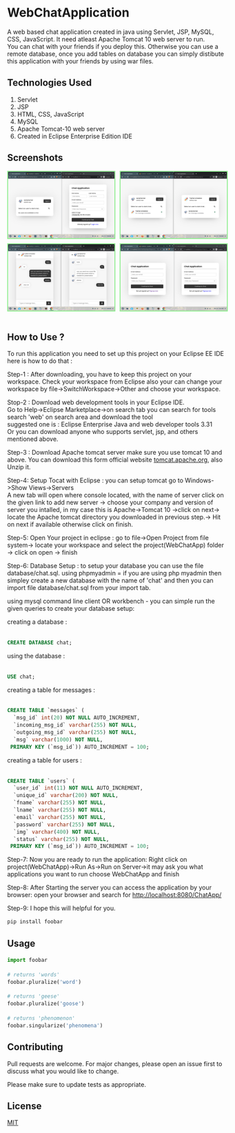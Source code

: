 # WebChatApplication

A web based chat application created in java using Servlet, JSP, MySQL, CSS, JavaScript. It need atleast Apache Tomcat 10 web server to run.<br>
You can chat with your friends if you deploy this. Otherwise you can use a remote database, once you add tables on database you can simply distibute this application with your friends by using war files. 

## Technologies Used 
  1. Servlet 
  2. JSP
  3. HTML, CSS, JavaScript
  4. MySQL
  5. Apache Tomcat-10 web server
  6. Created in Eclipse Enterprise Edition IDE

## Screenshots

<div style="display: flex;flex-direction: column; grid-gap: 10px;">
    <div style="display: flex; grid-gap: 10px;">
        <img src="src/main/webapp/images/ch1.png" alt="screenshots" width="49%" style="border: 2px solid lightgreen"/>
        <img src="src/main/webapp/images/ch2.png" alt="screenshots" width="49%" style="border: 2px solid lightgreen"/>
    </div>
    <div style="display: flex; grid-gap: 10px;">
        <img src="src/main/webapp/images/ch3.png" alt="screenshots" width="49%" style="border: 2px solid lightgreen"/>
        <img src="src/main/webapp/images/ch4.png" alt="screenshots" width="49%" style="border: 2px solid lightgreen"/>
    </div>
</div>
<br>

## How to Use ?
  To run this application you need to set up this project on your Eclipse EE IDE here is how to do that : 

  Step-1 : After downloading, you have to keep this project on your workspace. Check your workspace from Eclipse also your can change your workspace by 
   file->SwitchWorkspace->Other
   and choose your workspace.

  Stop-2 : Download web development tools in your Eclipse IDE.<br>
   Go to  Help->Eclipse Marketplace->on search tab you can search for tools search 'web' on search area and download the tool <br>
          suggested one is : Eclipse Enterprise Java and web developer tools 3.31<br>
          Or you can download anyone who supports servlet, jsp, and others mentioned above.

 Step-3 : Download Apache tomcat server make sure you use tomcat 10 and above. You can download this form official website [tomcat.apache.org](https://tomcat.apache.org/download-10.cgi), also Unzip it.

Step-4: Setup Tocat with Eclipse : you can setup tomcat go to Windows->Show Views->Servers<br>
A new tab will open where console located, with the name of server click on the given link to add new server -> choose your company and version of server you intalled, in my case this is Apache->Tomcat 10 ->click on next-> locate the Apache tomcat directory you downloaded in previous step.-> Hit on next if available otherwise click on finish.

Step-5: Open Your project in eclipse : 
     go to file->Open Project from file system-> locate your workspace and select the project(WebChatApp) folder -> click on open -> finish

Step-6: Database Setup : to setup your database you can use the file database/chat.sql.
  using phpmyadmin = if you are using php myadmin then simpley create a new database with the name of 'chat' and then you can import file database/chat.sql from your import tab.
  
  using mysql command line client OR workbench - 
  you can simple run the given queries to create your database setup: 
    
  creating a database :
    
```sql

CREATE DATABASE chat;

```

  using the database :

```sql

USE chat;

```

  creating a table for messages :

```sql

CREATE TABLE `messages` (
  `msg_id` int(20) NOT NULL AUTO_INCREMENT,
  `incoming_msg_id` varchar(255) NOT NULL,
  `outgoing_msg_id` varchar(255) NOT NULL,
  `msg` varchar(1000) NOT NULL,
 PRIMARY KEY (`msg_id`)) AUTO_INCREMENT = 100;

``` 

  creating a table for users :

```sql

CREATE TABLE `users` (
  `user_id` int(11) NOT NULL AUTO_INCREMENT,
  `unique_id` varchar(200) NOT NULL,
  `fname` varchar(255) NOT NULL,
  `lname` varchar(255) NOT NULL,
  `email` varchar(255) NOT NULL,
  `password` varchar(255) NOT NULL,
  `img` varchar(400) NOT NULL,
  `status` varchar(255) NOT NULL,
 PRIMARY KEY (`msg_id`)) AUTO_INCREMENT = 100;

```
    
  
Step-7: Now you are ready to run the application: Right click on project(WebChatApp)->Run As->Run on Server->it may ask you what applications you want to run choose  WebChatApp and finish
 
Step-8: After Starting the server you can access the application by your browser: open your browser and search for [http://localhost:8080/ChatApp/](/)

Step-9: I hope this will helpful for you.
```bash
pip install foobar
```

## Usage

```python
import foobar

# returns 'words'
foobar.pluralize('word')

# returns 'geese'
foobar.pluralize('goose')

# returns 'phenomenon'
foobar.singularize('phenomena')
```

## Contributing

Pull requests are welcome. For major changes, please open an issue first
to discuss what you would like to change.

Please make sure to update tests as appropriate.

## License

[MIT](https://choosealicense.com/licenses/mit/)
